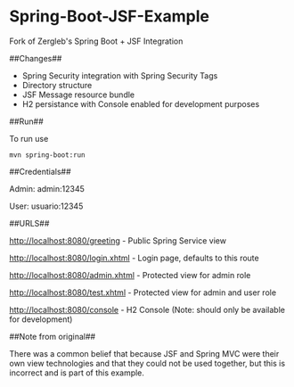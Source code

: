 Spring-Boot-JSF-Example
=======================

Fork of Zergleb's Spring Boot + JSF Integration

##Changes##

- Spring Security integration with Spring Security Tags
- Directory structure
- JSF Message resource bundle
- H2 persistance with Console enabled for development purposes

##Run##

To run use 

```
mvn spring-boot:run
```

##Credentials##

Admin: admin:12345

User: usuario:12345

##URLS##

[http://localhost:8080/greeting](http://localhost:8080/greeting) - Public Spring Service view

[http://localhost:8080/login.xhtml](http://localhost:8080/login.xhtml) - Login page, defaults to this route

[http://localhost:8080/admin.xhtml](http://localhost:8080/admin.xhtml) - Protected view for admin role

[http://localhost:8080/test.xhtml](http://localhost:8080/test.xhtml) - Protected view for admin and user role

[http://localhost:8080/console](http://localhost:8080/console) - H2 Console (Note: should only be available for development)

##Note from original##

There was a common belief that because JSF and Spring MVC were their own view technologies and that they could not be used together, but this is incorrect and is part of this example.
